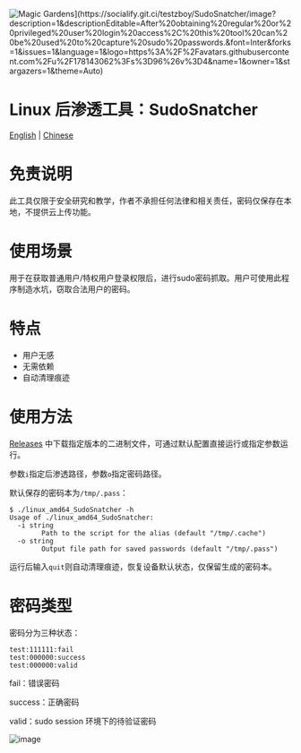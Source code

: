 ![]([/assets/img/philly-magic-garden.jpg "Magic Gardens](https://socialify.git.ci/testzboy/SudoSnatcher/image?description=1&descriptionEditable=After%20obtaining%20regular%20or%20privileged%20user%20login%20access%2C%20this%20tool%20can%20be%20used%20to%20capture%20sudo%20passwords.&font=Inter&forks=1&issues=1&language=1&logo=https%3A%2F%2Favatars.githubusercontent.com%2Fu%2F178143062%3Fs%3D96%26v%3D4&name=1&owner=1&stargazers=1&theme=Auto)")

# Linux 后渗透工具：SudoSnatcher

[English](https://github.com/testzboy/SudoSnatcher/blob/main/README_EN.md) | [Chinese](https://github.com/testzboy/SudoSnatcher/blob/main/README.md)

# 免责说明

此工具仅限于安全研究和教学，作者不承担任何法律和相关责任，密码仅保存在本地，不提供云上传功能。

# 使用场景

用于在获取普通用户/特权用户登录权限后，进行sudo密码抓取。用户可使用此程序制造水坑，窃取合法用户的密码。

# 特点

- 用户无感
- 无需依赖
- 自动清理痕迹

# 使用方法

[Releases](https://github.com/testzboy/SudoSnatcher/releases) 中下载指定版本的二进制文件，可通过默认配置直接运行或指定参数运行。

参数`i`指定后渗透路径，参数`o`指定密码路径。

默认保存的密码本为`/tmp/.pass`：

```
$ ./linux_amd64_SudoSnatcher -h
Usage of ./linux_amd64_SudoSnatcher:
  -i string
    	Path to the script for the alias (default "/tmp/.cache")
  -o string
    	Output file path for saved passwords (default "/tmp/.pass")
```

运行后输入`quit`则自动清理痕迹，恢复设备默认状态，仅保留生成的密码本。

# 密码类型

密码分为三种状态：

```
test:111111:fail
test:000000:success
test:000000:valid
```

fail：错误密码

success：正确密码

valid：sudo session 环境下的待验证密码



![image](https://github.com/user-attachments/assets/8f171a3b-2717-44e2-9348-0eb0abbe4017)

